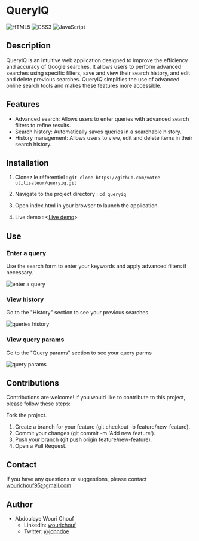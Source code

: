 # QueryIQ

![HTML5](https://img.shields.io/badge/HTML5-E34F26?style=for-the-badge&logo=html5&logoColor=white) ![CSS3](https://img.shields.io/badge/CSS3-1572B6?style=for-the-badge&logo=css3&logoColor=white) ![JavaScript](https://img.shields.io/badge/JavaScript-F7DF1E?style=for-the-badge&logo=javascript&logoColor=black)

## Description

QueryIQ is an intuitive web application designed to improve the efficiency and accuracy of Google searches. It allows users to perform advanced searches using specific filters, save and view their search history, and edit and delete previous searches. QueryIQ simplifies the use of advanced online search tools and makes these features more accessible.

## Features

- Advanced search: Allows users to enter queries with advanced search filters to refine results.
- Search history: Automatically saves queries in a searchable history.
- History management: Allows users to view, edit and delete items in their search history.

## Installation

1. Clonez le référentiel :
`git clone https://github.com/votre-utilisateur/queryiq.git`

2. Navigate to the project directory :
`cd queryiq`

3. Open index.html in your browser to launch the application.

4. Live demo : <[Live demo](https://query-iq.vercel.app/)>

## Use

### Enter a query

Use the search form to enter your keywords and apply advanced filters if necessary.

![enter a query](https://github.com/Richouf95/QueryIQ/blob/main/assets/Capture%20d'%C3%A9cran%202024-06-01%20014439.png?raw=true)

### View history

Go to the "History" section to see your previous searches.

![queries history](https://github.com/Richouf95/QueryIQ/blob/main/assets/Capture%20d'%C3%A9cran%202024-06-01%20014740.png?raw=true)

### View query params

Go to the "Query params" section to see your query parms

![query params](https://github.com/Richouf95/QueryIQ/blob/main/assets/Capture%20d'%C3%A9cran%202024-06-01%20014915.png?raw=true)

## Contributions

Contributions are welcome! If you would like to contribute to this project, please follow these steps:

Fork the project.

1. Create a branch for your feature (git checkout -b feature/new-feature).
2. Commit your changes (git commit -m 'Add new feature').
3. Push your branch (git push origin feature/new-feature).
4. Open a Pull Request.

## Contact

If you have any questions or suggestions, please contact <wourichouf95@gmail.com>

## Author

- Abdoulaye Wouri Chouf
  - LinkedIn: [wourichouf](https://www.linkedin.com/in/wourichouf/)
  - Twitter: [@johndoe](https://x.com/wourichouf)
